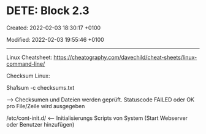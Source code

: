 # DETE: Block 2.3

Created: 2022-02-03 18:30:17 +0100

Modified: 2022-02-03 19:55:46 +0100

---

Linux Cheatsheet: <https://cheatography.com/davechild/cheat-sheets/linux-command-line/>



Checksum Linux:

Sha1sum -c checksums.txt

--> Checksumen und Dateien werden geprüft. Statuscode FAILED oder OK pro File/Zeile wird ausgegeben



/etc/cont-init.d/ <-- Initialisierungs Scripts von System (Start Webserver oder Benutzer hinzufügen)


